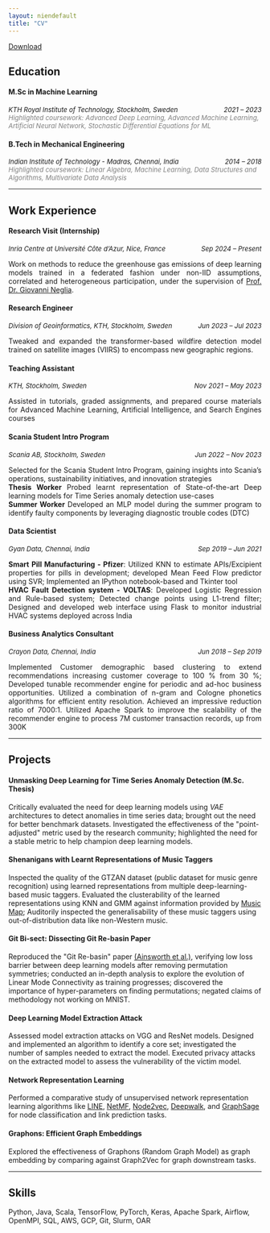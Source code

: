 ```yaml
---
layout: niendefault
title: "CV"
---
```

<link rel="stylesheet" href="https://cdnjs.cloudflare.com/ajax/libs/font-awesome/6.0.0-beta3/css/all.min.css">
<a href="assets/resume.pdf" download class="download-link">
  <i class="fa-regular fa-circle-down" style="color: #000;"></i> Download
</a>

## Education

#### M.Sc in Machine Learning  
<div style="display: flex; justify-content: space-between; font-size: small; font-style: italic;">
  <span>KTH Royal Institute of Technology, Stockholm, Sweden <a href="https://www.kth.se/en" target="_blank"><i class="fa-solid fa-square-up-right" style="color:#333; margin-left: 3px;"></i></a></span>
  <span>2021 – 2023</span>
</div>

<div style="display: flex; justify-content: space-between; font-size: small; font-style: italic; color:#808080">
  <span><emp>Highlighted coursework</emp>: Advanced Deep Learning, Advanced Machine Learning, Artificial Neural Network, Stochastic Differential Equations for ML</span>
</div>

#### B.Tech in Mechanical Engineering
<div style="display: flex; justify-content: space-between; font-size: small; font-style: italic;">
  <span>Indian Institute of Technology - Madras, Chennai, India <a href="https://www.iitm.ac.in/" target="_blank"><i class="fa-solid fa-square-up-right" style="color:#333; margin-left: 3px;"></i></a></span>
  <span>2014 – 2018</span>
</div>

<div style="display: flex; justify-content: space-between; font-size: small; font-style: italic; color:#808080">
  <span><emp>Highlighted coursework</emp>: Linear Algebra, Machine Learning, Data Structures and Algorithms, Multivariate Data Analysis</span>
</div>

---

## Work Experience

#### Research Visit (Internship)
<div style="display: flex; justify-content: space-between; font-size: small; font-style: italic;">
  <span>Inria Centre at Université Côte d’Azur, Nice, France</span>
  <span>Sep 2024 – Present</span>
</div>

<p style="text-align: justify;">Work on methods to reduce the greenhouse gas emissions of deep learning models trained in a federated fashion under non-IID assumptions, correlated and heterogeneous participation, under the supervision of <a href="http://www-sop.inria.fr/members/Giovanni.Neglia/" target="_blank">Prof. Dr. Giovanni Neglia</a>.</p>

#### Research Engineer
<div style="display: flex; justify-content: space-between; font-size: small; font-style: italic;">
  <span>Division of Geoinformatics, KTH, Stockholm, Sweden</span>
  <span>Jun 2023 – Jul 2023</span>
</div> 

<p style="text-align: justify;">Tweaked and expanded the transformer-based wildfire detection model trained on satellite images (VIIRS) to encompass new geographic regions.</p>

#### Teaching Assistant
<div style="display: flex; justify-content: space-between; font-size: small; font-style: italic;">
  <span>KTH, Stockholm, Sweden</span>
  <span>Nov 2021 – May 2023</span>
</div>

<p style="text-align: justify;">Assisted in tutorials, graded assignments, and prepared course materials for Advanced Machine Learning, Artificial Intelligence, and Search Engines courses</p>

#### Scania Student Intro Program
  <div style="display: flex; justify-content: space-between; font-size: small; font-style: italic;">
  <span>Scania AB, Stockholm, Sweden</span>
  <span>Jun 2022 – Nov 2023</span>
</div>

<p style="text-align: justify;">Selected for the Scania Student Intro Program, gaining insights into Scania’s operations, sustainability initiatives, and innovation strategies<br>
<strong>Thesis Worker</strong> Probed learnt representation of State-of-the-art Deep learning models for Time Series anomaly detection use-cases<br>
<strong>Summer Worker</strong> Developed an MLP model during the summer program to identify faulty components by leveraging diagnostic trouble codes (DTC)</p>

#### Data Scientist
<div style="display: flex; justify-content: space-between; font-size: small; font-style: italic;">
  <span>Gyan Data, Chennai, India</span>
  <span>Sep 2019 – Jun 2021</span>
</div>

<p style="text-align: justify;"><strong>Smart Pill Manufacturing - Pfizer</strong>: Utilized KNN to estimate APIs/Excipient properties for pills in development; developed Mean Feed Flow predictor using SVR; Implemented an IPython notebook-based and Tkinter tool<br>
<strong>HVAC Fault Detection system - VOLTAS</strong>: Developed Logistic Regression and Rule-based system; Detected change points using L1-trend filter; Designed and developed web interface using Flask to monitor industrial HVAC systems deployed across India</p>

#### Business Analytics Consultant
<div style="display: flex; justify-content: space-between; font-size: small; font-style: italic;">
  <span>Crayon Data, Chennai, India</span>
  <span>Jun 2018 – Sep 2019</span>
</div>

<p style="text-align: justify;">Implemented Customer demographic based clustering to extend recommendations increasing customer coverage to 100 % from 30 %; Developed tunable recommender engine for periodic and ad-hoc business opportunities. Utilized a combination of n-gram and Cologne phonetics algorithms for efficient entity resolution. Achieved an impressive reduction ratio of 7000:1. Utilized Apache Spark to improve the scalability of the recommender engine to process 7M customer transaction records, up from 300K</p>

---

## Projects

#### Unmasking Deep Learning for Time Series Anomaly Detection (M.Sc. Thesis)  
  Critically evaluated the need for deep learning models using *VAE* architectures to detect anomalies in time series data; brought out the need for better benchmark datasets. Investigated the effectiveness of the "point-adjusted" metric used by the research community; highlighted the need for a stable metric to help champion deep learning models. <a href="https://kth.diva-portal.org/smash/record.jsf?pid=diva2:1823999" target="_blank" style="color: #333; text-decoration: none;"><i class="fa-regular fa-file" style=" vertical-align: middle;"></i></a>

#### Shenanigans with Learnt Representations of Music Taggers  
  Inspected the quality of the GTZAN dataset (public dataset for music genre recognition) using learned representations from multiple deep-learning-based music taggers. Evaluated the clusterability of the learned representations using KNN and GMM against information provided by <a href="https://musicmap.info/" target="blank_">Music Map</a>; Auditorily inspected the generalisability of these music taggers using out-of-distribution data like non-Western music. <a href="https://github.com/Adhithyan8/musical-embeddings" target="_blank" style="color: #333; text-decoration: none;"><i class="fab fa-github" style=" vertical-align: middle;"></i></a>

#### Git Bi-sect: Dissecting Git Re-basin Paper  
  Reproduced the "Git Re-basin" paper <a href="https://arxiv.org/pdf/2209.04836" target="_blank">(Ainsworth et al.)</a>, verifying low loss barrier between deep learning models after removing permutation symmetries; conducted an in-depth analysis to explore the evolution of Linear Mode Connectivity as training progresses; discovered the importance of hyper-parameters on finding permutations; negated claims of methodology not working on MNIST. <a href="https://github.com/dannyrichy/git-bisect" target="_blank" style="color: #333; text-decoration: none;"><i class="fab fa-github" style=" vertical-align: middle;"></i></a>

#### Deep Learning Model Extraction Attack  
  Assessed model extraction attacks on VGG and ResNet models. Designed and implemented an algorithm to identify a core set; investigated the number of samples needed to extract the model. Executed privacy attacks on the extracted model to assess the vulnerability of the victim model. <a href="https://github.com/dannyrichy/dl-model-extraction" target="_blank" style="color: #333; text-decoration: none;"><i class="fab fa-github" style=" vertical-align: middle;"></i></a>

#### Network Representation Learning  
  Performed a comparative study of unsupervised network representation learning algorithms like [LINE](/notes/line-graph-ml.html), [NetMF](/notes/netmf.html), [Node2vec](/notes/node2vec.html), [Deepwalk](/notes.deepwalk.html), and [GraphSage](/notes/graphsage.html) for node classification and link prediction tasks. <a href="https://github.com/dannyrichy/graph-ml-project" target="_blank" style="color: #333; text-decoration: none;"><i class="fab fa-github" style=" vertical-align: middle;"></i></a>

#### Graphons: Efficient Graph Embeddings  
  Explored the effectiveness of Graphons (Random Graph Model) as graph embedding by comparing against Graph2Vec for graph downstream tasks. <a href="https://github.com/dannyrichy/graphon" target="_blank" style="color: #333; text-decoration: none;"><i class="fab fa-github" style=" vertical-align: middle;"></i></a>

---

## Skills

  Python, Java, Scala, TensorFlow, PyTorch, Keras, Apache Spark, Airflow, OpenMPI, SQL, AWS, GCP, Git, Slurm, OAR
